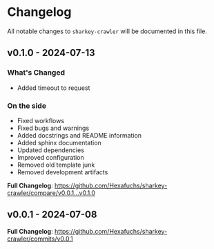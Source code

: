 # Changelog

All notable changes to `sharkey-crawler` will be documented in this file.

## v0.1.0 - 2024-07-13

### What's Changed

* Added timeout to request

### On the side

* Fixed workflows
* Fixed bugs and warnings
* Added docstrings and README information
* Added sphinx documentation
* Updated dependencies
* Improved configuration
* Removed old template junk
* Removed development artifacts

**Full Changelog**: https://github.com/Hexafuchs/sharkey-crawler/compare/v0.0.1...v0.1.0

## v0.0.1 - 2024-07-08

**Full Changelog**: https://github.com/Hexafuchs/sharkey-crawler/commits/v0.0.1
